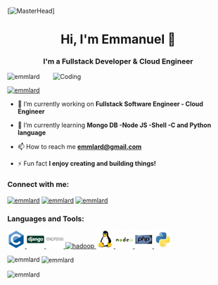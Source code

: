 [![MasterHead](https://miro.medium.com/max/875/0*GD_XmCiR-l1cPrzh)]
<h1 align="center">Hi, I'm Emmanuel 👋</h1>
<h3 align="center">I'm a Fullstack Developer & Cloud Engineer</h3>
<img align="right" alt="Coding" width="400" src="https://miro.medium.com/max/1360/1*IRGHmiGsa16stedQvIaZfw.gif">

<p align="left"> <img src="https://komarev.com/ghpvc/?username=emmlard&label=Profile%20views&color=0e75b6&style=flat" alt="emmlard" /> </p>

<p align="left"> <a href="https://twitter.com/emmlard" target="blank"><img src="https://img.shields.io/twitter/follow/emmlard?logo=twitter&style=for-the-badge" alt="emmlard" /></a> </p>

- 🔭 I’m currently working on **Fullstack Software Engineer - Cloud Engineer**

- 🌱 I’m currently learning **Mongo DB -Node JS -Shell -C and Python language**

- 📫 How to reach me **emmlard@gmail.com**

- ⚡ Fun fact **I enjoy creating and building things!**

<h3 align="left">Connect with me:</h3>
<p align="left">
<a href="https://twitter.com/emmlard" target="blank"><img align="center" src="https://raw.githubusercontent.com/rahuldkjain/github-profile-readme-generator/master/src/images/icons/Social/twitter.svg" alt="emmlard" height="30" width="40" /></a>
<a href="https://linkedin.com/in/emmlard" target="blank"><img align="center" src="https://raw.githubusercontent.com/rahuldkjain/github-profile-readme-generator/master/src/images/icons/Social/linked-in-alt.svg" alt="emmlard" height="30" width="40" /></a>
<a href="https://stackoverflow.com/users/emmlard" target="blank"><img align="center" src="https://raw.githubusercontent.com/rahuldkjain/github-profile-readme-generator/master/src/images/icons/Social/stack-overflow.svg" alt="emmlard" height="30" width="40" /></a>
</p>

<h3 align="left">Languages and Tools:</h3>
<p align="left"> <a href="https://www.cprogramming.com/" target="_blank" rel="noreferrer"> <img src="https://raw.githubusercontent.com/devicons/devicon/master/icons/c/c-original.svg" alt="c" width="40" height="40"/> </a> <a href="https://www.djangoproject.com/" target="_blank" rel="noreferrer"> <img src="https://raw.githubusercontent.com/devicons/devicon/master/icons/django/django-original.svg" alt="django" width="40" height="40"/> </a> <a href="https://expressjs.com" target="_blank" rel="noreferrer"> <img src="https://raw.githubusercontent.com/devicons/devicon/master/icons/express/express-original-wordmark.svg" alt="express" width="40" height="40"/> </a> <a href="https://hadoop.apache.org/" target="_blank" rel="noreferrer"> <img src="https://www.vectorlogo.zone/logos/apache_hadoop/apache_hadoop-icon.svg" alt="hadoop" width="40" height="40"/> </a> <a href="https://www.linux.org/" target="_blank" rel="noreferrer"> <img src="https://raw.githubusercontent.com/devicons/devicon/master/icons/linux/linux-original.svg" alt="linux" width="40" height="40"/> </a> <a href="https://nodejs.org" target="_blank" rel="noreferrer"> <img src="https://raw.githubusercontent.com/devicons/devicon/master/icons/nodejs/nodejs-original-wordmark.svg" alt="nodejs" width="40" height="40"/> </a> <a href="https://www.php.net" target="_blank" rel="noreferrer"> <img src="https://raw.githubusercontent.com/devicons/devicon/master/icons/php/php-original.svg" alt="php" width="40" height="40"/> </a> <a href="https://www.python.org" target="_blank" rel="noreferrer"> <img src="https://raw.githubusercontent.com/devicons/devicon/master/icons/python/python-original.svg" alt="python" width="40" height="40"/> </a> </p>

<p><img align="left" src="https://github-readme-stats.vercel.app/api/top-langs?username=emmlard&show_icons=true&locale=en&layout=compact" alt="emmlard" /></p>

<p>&nbsp;<img align="center" src="https://github-readme-stats.vercel.app/api?username=emmlard&show_icons=true&locale=en" alt="emmlard" /></p>

<p><img align="center" src="https://github-readme-streak-stats.herokuapp.com/?user=emmlard&" alt="emmlard" /></p>
